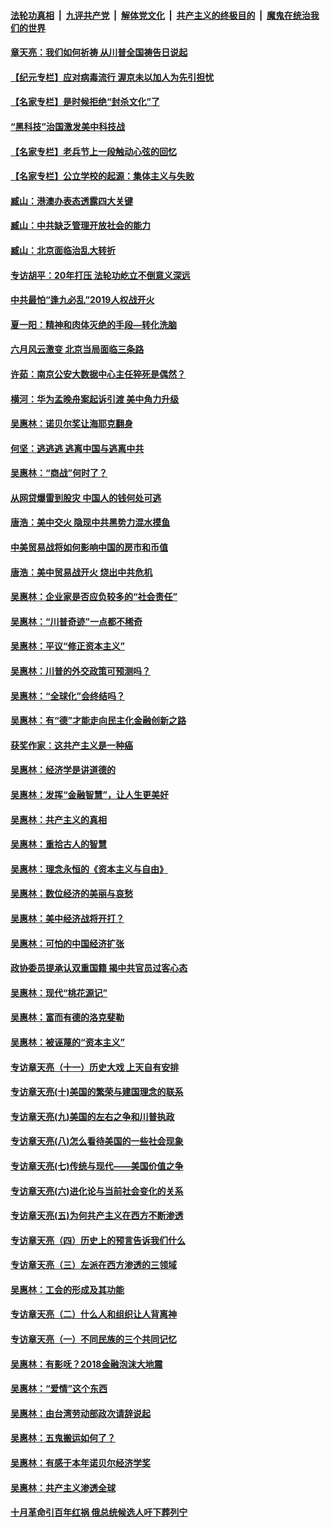 

####  [法轮功真相](../../../../basic/blob/master/README.md?t=05172231) &nbsp;|&nbsp; [九评共产党](../../../../9ping.md/blob/master/README.md?t=05172231) &nbsp;|&nbsp; [解体党文化](../../../../jtdwh.md/blob/master/README.md?t=05172231)  &nbsp;|&nbsp; [共产主义的终极目的](../../../../gczydzjmd.md/blob/master/README.md?t=05172231) &nbsp;|&nbsp; [魔鬼在统治我们的世界](../../../../mgztzwmdsj.md/blob/master/README.md?t=05172231) 

#### [章天亮：我们如何祈祷 从川普全国祷告日说起](../pages/nsc423/n11944627.md?t=05172231) 

#### [【纪元专栏】应对病毒流行 渥京未以加人为先引担忧](../pages/nsc423/n11875714.md?t=05172231) 

#### [【名家专栏】是时候拒绝“封杀文化”了](../pages/nsc423/n11814093.md?t=05172231) 

#### [“黑科技”治国激发美中科技战](../pages/nsc423/n11638056.md?t=05172231) 

#### [【名家专栏】老兵节上一段触动心弦的回忆](../pages/nsc423/n11646016.md?t=05172231) 

#### [【名家专栏】公立学校的起源：集体主义与失败](../pages/nsc423/n11601833.md?t=05172231) 

#### [臧山：港澳办表态透露四大关键](../pages/nsc423/n11421628.md?t=05172231) 

#### [臧山：中共缺乏管理开放社会的能力](../pages/nsc423/n11407457.md?t=05172231) 

#### [臧山：北京面临治乱大转折](../pages/nsc423/n11406895.md?t=05172231) 

#### [专访胡平：20年打压 法轮功屹立不倒意义深远](../pages/nsc423/n11398800.md?t=05172231) 

#### [中共最怕“逢九必乱”2019人权战开火](../pages/nsc423/n11385248.md?t=05172231) 

#### [夏一阳：精神和肉体灭绝的手段—转化洗脑](../pages/nsc423/n11368250.md?t=05172231) 

#### [六月风云激变 北京当局面临三条路](../pages/nsc423/n11313668.md?t=05172231) 

#### [许茹：南京公安大数据中心主任猝死是偶然？](../pages/nsc423/n11064744.md?t=05172231) 

#### [横河：华为孟晚舟案起诉引渡 美中角力升级](../pages/nsc423/n11027230.md?t=05172231) 

#### [吴惠林：诺贝尔奖让海耶克翻身](../pages/nsc423/n10890049.md?t=05172231) 

#### [何坚：逃逃逃 逃离中国与逃离中共](../pages/nsc423/n10592891.md?t=05172231) 

#### [吴惠林：“商战”何时了？](../pages/nsc423/n10573558.md?t=05172231) 

#### [从网贷爆雷到股灾 中国人的钱何处可逃](../pages/nsc423/n10572800.md?t=05172231) 

#### [唐浩：美中交火 隐现中共黑势力混水摸鱼](../pages/nsc423/n10544040.md?t=05172231) 

#### [中美贸易战将如何影响中国的房市和币值](../pages/nsc423/n10543697.md?t=05172231) 

#### [唐浩：美中贸易战开火 烧出中共危机](../pages/nsc423/n10540126.md?t=05172231) 

#### [吴惠林：企业家是否应负较多的“社会责任”](../pages/nsc423/n10535022.md?t=05172231) 

#### [吴惠林：“川普奇迹”一点都不稀奇](../pages/nsc423/n10512808.md?t=05172231) 

#### [吴惠林：平议“修正资本主义”](../pages/nsc423/n10495724.md?t=05172231) 

#### [吴惠林：川普的外交政策可预测吗？](../pages/nsc423/n10462387.md?t=05172231) 

#### [吴惠林：“全球化”会终结吗？](../pages/nsc423/n10452838.md?t=05172231) 

#### [吴惠林：有“德”才能走向民主化金融创新之路](../pages/nsc423/n10432292.md?t=05172231) 

#### [获奖作家：这共产主义是一种癌](../pages/nsc423/n10431541.md?t=05172231) 

#### [吴惠林：经济学是讲道德的](../pages/nsc423/n10398014.md?t=05172231) 

#### [吴惠林：发挥“金融智慧”，让人生更美好](../pages/nsc423/n10375019.md?t=05172231) 

#### [吴惠林：共产主义的真相](../pages/nsc423/n10351394.md?t=05172231) 

#### [吴惠林：重拾古人的智慧](../pages/nsc423/n10337691.md?t=05172231) 

#### [吴惠林：理念永恒的《资本主义与自由》](../pages/nsc423/n10316274.md?t=05172231) 

#### [吴惠林：数位经济的美丽与哀愁](../pages/nsc423/n10292946.md?t=05172231) 

#### [吴惠林：美中经济战将开打？](../pages/nsc423/n10258825.md?t=05172231) 

#### [吴惠林：可怕的中国经济扩张](../pages/nsc423/n10219147.md?t=05172231) 

#### [政协委员提承认双重国籍 揭中共官员过客心态](../pages/nsc423/n10208809.md?t=05172231) 

#### [吴惠林：现代“桃花源记”](../pages/nsc423/n10185234.md?t=05172231) 

#### [吴惠林：富而有德的洛克斐勒](../pages/nsc423/n10142264.md?t=05172231) 

#### [吴惠林：被诬蔑的“资本主义”](../pages/nsc423/n10124816.md?t=05172231) 

#### [专访章天亮（十一）历史大戏 上天自有安排](../pages/nsc423/n10094905.md?t=05172231) 

#### [专访章天亮(十)美国的繁荣与建国理念的联系](../pages/nsc423/n10094899.md?t=05172231) 

#### [专访章天亮(九)美国的左右之争和川普执政](../pages/nsc423/n10094889.md?t=05172231) 

#### [专访章天亮(八)怎么看待美国的一些社会现象](../pages/nsc423/n10094857.md?t=05172231) 

#### [专访章天亮(七)传统与现代——美国价值之争](../pages/nsc423/n10093140.md?t=05172231) 

#### [专访章天亮(六)进化论与当前社会变化的关系](../pages/nsc423/n10092036.md?t=05172231) 

#### [专访章天亮(五)为何共产主义在西方不断渗透](../pages/nsc423/n10083620.md?t=05172231) 

#### [专访章天亮（四）历史上的预言告诉我们什么](../pages/nsc423/n10083606.md?t=05172231) 

#### [专访章天亮（三）左派在西方渗透的三领域](../pages/nsc423/n10081115.md?t=05172231) 

#### [吴惠林：工会的形成及其功能](../pages/nsc423/n10080633.md?t=05172231) 

#### [专访章天亮（二）什么人和组织让人背离神](../pages/nsc423/n10076637.md?t=05172231) 

#### [专访章天亮（一）不同民族的三个共同记忆](../pages/nsc423/n10074188.md?t=05172231) 

#### [吴惠林：有影呒？2018金融泡沫大地震](../pages/nsc423/n10040534.md?t=05172231) 

#### [吴惠林：“爱情”这个东西](../pages/nsc423/n10019423.md?t=05172231) 

#### [吴惠林：由台湾劳动部政次请辞说起](../pages/nsc423/n9979679.md?t=05172231) 

#### [吴惠林：五鬼搬运如何了？](../pages/nsc423/n9925338.md?t=05172231) 

#### [吴惠林：有感于本年诺贝尔经济学奖](../pages/nsc423/n9871883.md?t=05172231) 

#### [吴惠林：共产主义渗透全球](../pages/nsc423/n9812748.md?t=05172231) 

#### [十月革命引百年红祸 俄总统候选人吁下葬列宁](../pages/nsc423/n9810182.md?t=05172231) 

